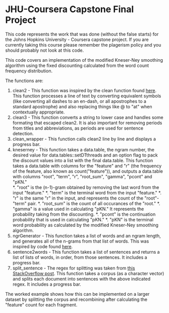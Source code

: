 # JHU-Coursera Capstone Final Project
This code represents the work that was done (without the false starts) for the Johns Hopkins University - Coursera capstone project. If you are currently taking this course please remember the plagerism policy and you should probably not look at this code.  

This code covers an implementation of the modified Kneser-Ney smoothing algorithm using the fixed discounting calculated from the word count frequency distribution.  

The functions are:
1. clean2 - This function was inspired by the clean function found [here](https://github.com/DaveVinson/cmscu-tutorial/blob/master/cmscu-tutorial.Rmd). This function processes a line of text by converting equivalent symbols (like converting all dashes to an en-dash, or all apostrophes to a standard apostrophe) and also replacing things like \@ to "at" when contextually appropriate.  
2. clean3 - This function converts a string to lower case and handles some formating that escaped clean2. It is also important for removing periods from titles and abbreviations, as periods are used for sentence detection.
3. clean_wrapper - This function calls clean2 line by line and displays a progress bar.  
4. kneserney - This function takes a data.table, the ngram number, the desired value for data.tables::setDTthreads and an option flag to pack the discount values into a list with the final data.table. This function takes a data.table with columns for the "feature" and "r" (the frequency of the feature, also known as count("feature")), and outputs a data.table with columns "root", "term", "r", "root_sum", "gamma", "pcont" and "pKN."  
*. "root" is the (n-1)-gram obtained by removing the last word from the input "feature."
*. "term" is the terminal word from the input "feature."
*. "r" is the same "r" in the input, and represents the count of the "root"-"term" pair.
*. "root_sum" is the count of all occurances of the "root."
*. "gamma" is a value used in calculating "pKN." It represents the probability taking from the discounting.
*. "pcont" is the continuation probability that is used in calculating "pKN."
*. "pKN" is the terminal word probability as calculated by the modified Kneser-Ney smoothing algorithm.
5. ngrGenerator - This function takes a list of words and an ngram length, and generates all of the n-grams from that list of words. This was inspired by code found [here](https://github.com/DaveVinson/cmscu-tutorial/blob/master/cmscu-tutorial.Rmd).
6. sentence2words - This function takes a list of sentences and returns a list of lists of words, in order, from those sentences. It includes a progress bar.
7. split_sentence - The regex for splitting was taken from [this StackOverflow post](https://stackoverflow.com/questions/46884556/split-character-vector-into-sentences). This function takes a corpus (as a character vector) and splits each document into sentences with the above indicated regex. It includes a progress bar.

The worked example shows how this can be implemented on a larger dataset by splitting the corpus and recombining after calculating the "feature" count for each fragment.
